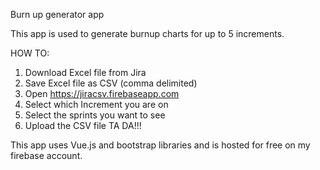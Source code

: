 Burn up generator app

This app is used to generate burnup charts for up to 5 increments.

HOW TO:
1. Download Excel file from Jira
2. Save Excel file as CSV (comma delimited)
3. Open https://jiracsv.firebaseapp.com
4. Select which Increment you are on
5. Select the sprints you want to see
6. Upload the CSV file
TA DA!!!

This app uses Vue.js and bootstrap libraries and is hosted for free on my firebase account.
